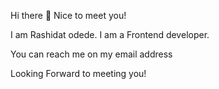 Hi there 👋 Nice to meet you!

I am Rashidat odede. I am a Frontend developer.

You can reach me on my email address

Looking Forward to meeting you!
